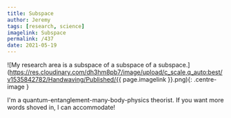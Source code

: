 ```yaml
---
title: Subspace
author: Jeremy
tags: [research, science]
imagelink: Subspace
permalink: /437
date: 2021-05-19
---
```


![My research area is a subspace of a subspace of a subspace.](https://res.cloudinary.com/dh3hm8pb7/image/upload/c_scale,q_auto:best/v1535842782/Handwaving/Published/{{ page.imagelink }}.png){: .centre-image }

I'm a quantum-entanglement-many-body-physics theorist. If you want more words shoved in, I can accommodate!
